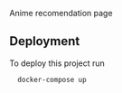Anime recomendation page

## Deployment

To deploy this project run

```bash
  docker-compose up
```

